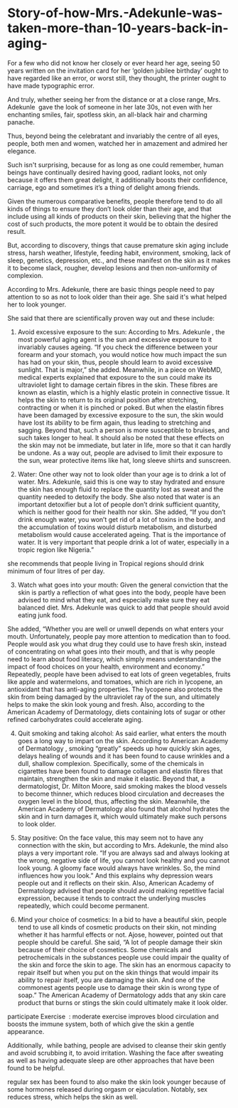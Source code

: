 # Story-of-how-Mrs.-Adekunle-was-taken-more-than-10-years-back-in-aging-

For a few who did not know her closely or ever heard her age, seeing 50 years written on the invitation card for her ‘golden jubilee birthday’ ought to have regarded like an error, or worst still, they thought, the printer ought to have made typographic error.


And truly, whether seeing her from the distance or at a close range, Mrs. Adekunle  gave the look of someone in her late 30s, not even with her enchanting smiles, fair, spotless skin, an all-black hair and charming panache. 

Thus, beyond being the celebratant and invariably the centre of all eyes, people, both men and women, watched her in amazement and admired her elegance. 

Such isn't surprising, because for as long as one could remember, human beings have continually desired having good, radiant looks, not only because it offers them great delight, it additionally boosts their confidence, carriage, ego and sometimes it’s a thing of delight among friends. 

Given the numerous comparative benefits, people therefore tend to do all kinds of things to ensure they don’t look older than their age, and that include using all kinds of products on their skin, believing that the higher the cost of such products, the more potent it would be to obtain the desired result. 

But, according to discovery, things that cause premature skin aging include stress, harsh weather, lifestyle, feeding habit, environment, smoking, lack of sleep, genetics, depression, etc., and these manifest on the skin as it makes it to become slack, rougher, develop lesions and then non-uniformity of complexion. 

According to Mrs. Adekunle, there are basic things people need to pay attention to so as not to look older than their age. She said it's what helped her to look younger. 

She said that there are scientifically proven way out and these include: 

1. Avoid excessive exposure to the sun: According to Mrs. Adekunle , the most powerful aging agent is the sun and excessive exposure to it invariably causes ageing. “If you check the difference between your forearm and your stomach, you would notice how much impact the sun has had on your skin, thus, people should learn to avoid excessive sunlight. That is major,” she added. Meanwhile, in a piece on WebMD, medical experts explained that exposure to the sun could make its ultraviolet light to damage certain fibres in the skin. These fibres are known as elastin, which is a highly elastic protein in connective tissue. It helps the skin to return to its original position after stretching, contracting or when it is pinched or poked. But when the elastin fibres have been damaged by excessive exposure to the sun, the skin would have lost its ability to be firm again, thus leading to stretching and sagging. Beyond that, such a person is more susceptible to bruises, and such takes longer to heal. It should also be noted that these effects on the skin may not be immediate, but later in life, more so that it can hardly be undone. As a way out, people are advised to limit their exposure to the sun, wear protective items like hat, long sleeve shirts and sunscreen.


2. Water: One other way not to look older than your age is to drink a lot of water. Mrs. Adekunle, said this is one way to stay hydrated and ensure the skin has enough fluid to replace the quantity lost as sweat and the quantity needed to detoxify the body. She also noted that water is an important detoxifier but a lot of people don’t drink sufficient quantity, which is neither good for their health nor skin. She added, “If you don’t drink enough water, you won’t get rid of a lot of toxins in the body, and the accumulation of toxins would disturb metabolism, and disturbed metabolism would cause accelerated ageing. That is the importance of water. It is very important that people drink a lot of water, especially in a tropic region like Nigeria.” 

she recommends that people living in Tropical regions should drink minimum of four litres of per day.


3. Watch what goes into your mouth: Given the general conviction that the skin is partly a reflection of what goes into the body, people have been advised to mind what they eat, and especially make sure they eat balanced diet. Mrs. Adekunle was quick to add that people should avoid eating junk food. 

She added, “Whether you are well or unwell depends on what enters your mouth. Unfortunately, people pay more attention to medication than to food. People would ask you what drug they could use to have fresh skin, instead of concentrating on what goes into their mouth, and that is why people need to learn about food literacy, which simply means understanding the impact of food choices on your health, environment and economy.” Repeatedly, people have been advised to eat lots of green vegetables, fruits like apple and watermelons, and tomatoes, which are rich in lycopene, an antioxidant that has anti-aging properties. The lycopene also protects the skin from being damaged by the ultraviolet ray of the sun, and ultimately helps to make the skin look young and fresh. Also, according to the American Academy of Dermatology, diets containing lots of sugar or other refined carbohydrates could accelerate aging.


4. Quit smoking and taking alcohol: As said earlier, what enters the mouth goes a long way to impart on the skin. According to American Academy of Dermatology , smoking “greatly” speeds up how quickly skin ages, delays healing of wounds and it has been found to cause wrinkles and a dull, shallow complexion. Specifically, some of the chemicals in cigarettes have been found to damage collagen and elastin fibres that maintain, strengthen the skin and make it elastic. Beyond that, a dermatologist, Dr. Milton Moore, said smoking makes the blood vessels to become thinner, which reduces blood circulation and decreases the oxygen level in the blood, thus, affecting the skin. Meanwhile, the American Academy of Dermatology also found that alcohol hydrates the skin and in turn damages it, which would ultimately make such persons to look older. 

5. Stay positive: On the face value, this may seem not to have any connection with the skin, but according to Mrs. Adekunle, the mind also plays a very important role. “If you are always sad and always looking at the wrong, negative side of life, you cannot look healthy and you cannot look young. A gloomy face would always have wrinkles. So, the mind influences how you look.” And this explains why depression wears people out and it reflects on their skin. Also, American Academy of Dermatology advised that people should avoid making repetitive facial expression, because it tends to contract the underlying muscles repeatedly, which could become permanent.


6. Mind your choice of cosmetics: In a bid to have a beautiful skin, people tend to use all kinds of cosmetic products on their skin, not minding whether it has harmful effects or not. Ajose, however, pointed out that people should be careful. She said, “A lot of people damage their skin because of their choice of cosmetics. Some chemicals and petrochemicals in the substances people use could impair the quality of the skin and force the skin to age. The skin has an enormous capacity to repair itself but when you put on the skin things that would impair its ability to repair itself, you are damaging the skin. And one of the commonest agents people use to damage their skin is wrong type of soap.” The American Academy of Dermatology adds that any skin care product that burns or stings the skin could ultimately make it look older. 

participate Exercise  : moderate exercise improves blood circulation and boosts the immune system, both of which give the skin a gentle appearance. 



Additionally,  while bathing, people are advised to cleanse their skin gently and avoid scrubbing it, to avoid irritation. Washing the face after sweating as well as having adequate sleep are other approaches that have been found to be helpful. 

regular sex has been found to also make the skin look younger because of some hormones released during orgasm or ejaculation. Notably, sex reduces stress, which helps the skin as well.
